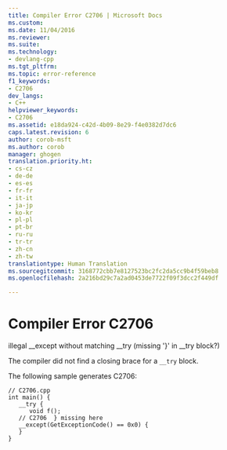```yaml
---
title: Compiler Error C2706 | Microsoft Docs
ms.custom: 
ms.date: 11/04/2016
ms.reviewer: 
ms.suite: 
ms.technology:
- devlang-cpp
ms.tgt_pltfrm: 
ms.topic: error-reference
f1_keywords:
- C2706
dev_langs:
- C++
helpviewer_keywords:
- C2706
ms.assetid: e18da924-c42d-4b09-8e29-f4e0382d7dc6
caps.latest.revision: 6
author: corob-msft
ms.author: corob
manager: ghogen
translation.priority.ht:
- cs-cz
- de-de
- es-es
- fr-fr
- it-it
- ja-jp
- ko-kr
- pl-pl
- pt-br
- ru-ru
- tr-tr
- zh-cn
- zh-tw
translationtype: Human Translation
ms.sourcegitcommit: 3168772cbb7e8127523bc2fc2da5cc9b4f59beb8
ms.openlocfilehash: 2a216bd29c7a2ad0453de7722f09f3dcc2f449df

---
```

# Compiler Error C2706
illegal __except without matching \__try (missing '}' in \__try block?)  
  
 The compiler did not find a closing brace for a `__try` block.  
  
 The following sample generates C2706:  
  
```  
// C2706.cpp  
int main() {  
   __try {  
      void f();  
   // C2706  } missing here  
   __except(GetExceptionCode() == 0x0) {  
   }  
}  
```


<!--HONumber=Jan17_HO1-->


